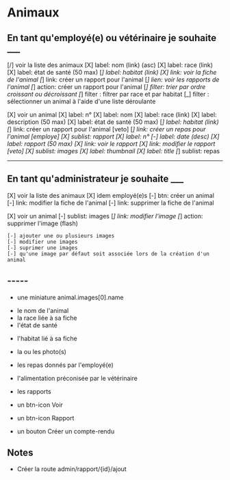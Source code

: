 # Animaux

## En tant qu'employé(e) ou vétérinaire je souhaite ___

[/] voir la liste des animaux
    [X] label: nom (link) (asc)
    [X] label: race (link)
    [X] label: état de santé (50 max)
    [_] label: habitat (link)
    [X] link: voir la fiche de l'animal
    [_] link: créer un rapport pour l'animal
    [_] lien: voir les rapports de l'animal
    [_] action: créer un rapport pour l'animal
    [_] filter: trier par ordre croissant ou décroissant
    [_] filter : filtrer par race et par habitat
    [_] filter : sélectionner un animal à l'aide d'une liste déroulante

[X] voir un animal
    [X] label: n°
    [X] label: nom 
    [X] label: race (link)
    [X] label: description (50 max)
    [X] label: état de santé (50 max)
    [_] label: habitat (link)
    [_] link: créer un rapport pour l'animal [veto]
    [_] link: créer un repas pour l'animal [employe]
    [X] sublist: rapport
        [X] label: n°
        [-] label: date (desc)
        [X] label: rapport (50 max)
        [X] link: voir le rapport
        [X] link: modifier le rapport [veto]
    [X] sublist: images
        [X] label: thumbnail
        [X] label: title
    [_] sublist: repas

--- 

## En tant qu'administrateur je souhaite ___

[X] voir la liste des animaux
    [X] idem employé(e)s
    [-] btn: créer un animal
    [-] link: modifier la fiche de l'animal
    [-] link: supprimer la fiche de l'animal


[X] voir un animal
    [-] sublist: images
    [_] link: modifier l'image
    [_] action: supprimer l'image (flash)

    [-] ajouter une ou plusieurs images
    [-] modifier une images
    [-] suprimer une images
    [-] qu'une image par défaut soit associée lors de la création d'un animal

## -----

* une miniature  animal.images[0].name
- le nom de l'animal
- la race liée à sa fiche
- l'état de santé
* l'habitat lié à sa fiche

- la ou les photo(s)
- les repas donnés par l'employé(e)
- l'alimentation préconisée par le vétérinaire
- les rapports

- un btn-icon Voir
- un btn-icon Rapport
- un bouton Créer un compte-rendu

 ## Notes

- Créer la route admin/rapport/{id}/ajout 
  